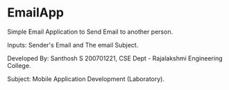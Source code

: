 # EmailApp

Simple Email Application to Send Email to another person.

Inputs: Sender's Email and The email Subject.

Developed By: Santhosh S 200701221, CSE Dept - Rajalakshmi Engineering College.

Subject: Mobile Application Development (Laboratory).
